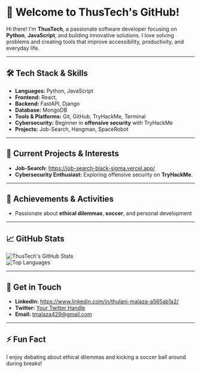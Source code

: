 # 👋 Welcome to ThusTech's GitHub!

Hi there! I'm **ThusTech**, a passionate software developer focusing on **Python**, **JavaScript**, and building innovative solutions. I love solving problems and creating tools that improve accessibility, productivity, and everyday life.

---

## 🛠️ Tech Stack & Skills
- **Languages:** Python, JavaScript  
- **Frontend:** React,  
- **Backend:** FastAPI, Django
- **Database:** MongoDB  
- **Tools & Platforms:** Git, GitHub, TryHackMe, Terminal  
- **Cybersecurity:** Beginner in **offensive security** with TryHackMe  
- **Projects:** Job-Search, Hangman, SpaceRobot  

---

## 🚀 Current Projects & Interests  
- **Job-Search:** https://job-search-black-sigma.vercel.app/  
- **Cybersecurity Enthusiast:** Exploring offensive security on **TryHackMe**.  

---

## 🏅 Achievements & Activities  
- Passionate about **ethical dilemmas**, **soccer**, and personal development  

---

## 📈 GitHub Stats
![ThusTech's GitHub Stats](https://github-readme-stats.vercel.app/api?username=ThusTech&show_icons=true&theme=radical)  
![Top Languages](https://github-readme-stats.vercel.app/api/top-langs/?username=ThusTech&layout=compact&theme=radical)

---

## 💬 Get in Touch
- **LinkedIn:** https://www.linkedin.com/in/thulani-malaza-a565ab1a2/
- **Twitter:** [Your Twitter Handle](#)  
- **Email:** tmalaza429@gmail.com  

---

## ⚡ Fun Fact  
I enjoy debating about ethical dilemmas and kicking a soccer ball around during breaks!
